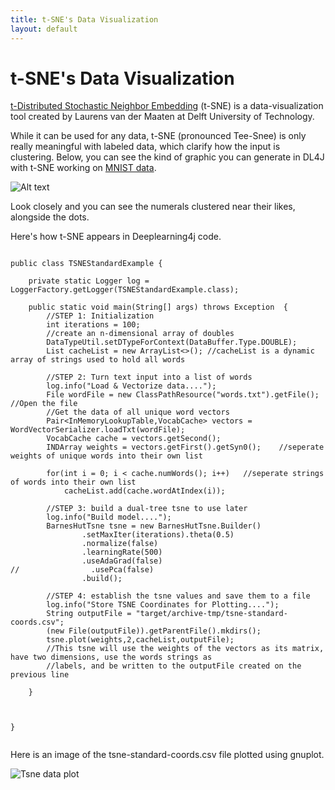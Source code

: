 ```yaml
---
title: t-SNE's Data Visualization
layout: default
---
```


# t-SNE's Data Visualization

[t-Distributed Stochastic Neighbor Embedding](http://homepage.tudelft.nl/19j49/t-SNE.html) (t-SNE) is a data-visualization tool created by Laurens van der Maaten at Delft University of Technology.

While it can be used for any data, t-SNE (pronounced Tee-Snee) is only really meaningful with labeled data, which clarify how the input is clustering. Below, you can see the kind of graphic you can generate in DL4J with t-SNE working on [MNIST data](http://deeplearning4j.org/deepbeliefnetwork.html).

![Alt text](./img/tsne.png)

Look closely and you can see the numerals clustered near their likes, alongside the dots.

Here's how t-SNE appears in Deeplearning4j code.
<pre><code class="language-java">
public class TSNEStandardExample {

    private static Logger log = LoggerFactory.getLogger(TSNEStandardExample.class);

    public static void main(String[] args) throws Exception  {
        //STEP 1: Initialization
        int iterations = 100;
        //create an n-dimensional array of doubles
        DataTypeUtil.setDTypeForContext(DataBuffer.Type.DOUBLE);
        List<String> cacheList = new ArrayList<>(); //cacheList is a dynamic array of strings used to hold all words

        //STEP 2: Turn text input into a list of words
        log.info("Load & Vectorize data....");
        File wordFile = new ClassPathResource("words.txt").getFile();   //Open the file
        //Get the data of all unique word vectors
        Pair&lt;InMemoryLookupTable,VocabCache&gt; vectors = WordVectorSerializer.loadTxt(wordFile);
        VocabCache cache = vectors.getSecond();
        INDArray weights = vectors.getFirst().getSyn0();    //seperate weights of unique words into their own list

        for(int i = 0; i < cache.numWords(); i++)   //seperate strings of words into their own list
            cacheList.add(cache.wordAtIndex(i));

        //STEP 3: build a dual-tree tsne to use later
        log.info("Build model....");
        BarnesHutTsne tsne = new BarnesHutTsne.Builder()
                .setMaxIter(iterations).theta(0.5)
                .normalize(false)
                .learningRate(500)
                .useAdaGrad(false)
//                .usePca(false)
                .build();

        //STEP 4: establish the tsne values and save them to a file
        log.info("Store TSNE Coordinates for Plotting....");
        String outputFile = "target/archive-tmp/tsne-standard-coords.csv";
        (new File(outputFile)).getParentFile().mkdirs();
        tsne.plot(weights,2,cacheList,outputFile);
        //This tsne will use the weights of the vectors as its matrix, have two dimensions, use the words strings as
        //labels, and be written to the outputFile created on the previous line

    }



}

</code></pre>

Here is an image of the tsne-standard-coords.csv file plotted using gnuplot.


![Tsne data plot](../img/tsne_output.png)

<!-- was this??
<script src="http://gist-it.appspot.com/https://github.com/agibsonccc/java-deeplearning/blob/master/deeplearning4j-examples/src/main/java/org/deeplearning4j/tsne/TsneExample.java?slice=14:27"></script>
-->
